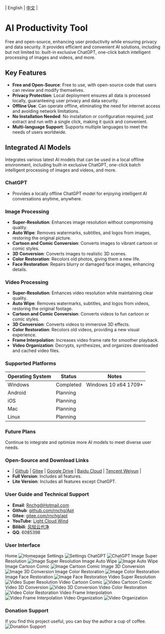 | English | [中文](README.zh-CN.md) |

# AI Productivity Tool
Free and open-source, enhancing user productivity while ensuring privacy and data security. It provides efficient and convenient AI solutions, including but not limited to: built-in exclusive ChatGPT, one-click batch intelligent processing of images and videos, and more.

## Key Features
- **Free and Open-Source**: Free to use, with open-source code that users can review and modify themselves.
- **Privacy Protection**: Local deployment ensures all data is processed locally, guaranteeing user privacy and data security.
- **Offline Use**: Can operate offline, eliminating the need for internet access and avoiding network limitations.
- **No Installation Needed**: No installation or configuration required, just extract and run with a single click, making it quick and convenient.
- **Multi-language Support**: Supports multiple languages to meet the needs of users worldwide.

## Integrated AI Models
Integrates various latest AI models that can be used in a local offline environment, including built-in exclusive ChatGPT, one-click batch intelligent processing of images and videos, and more.

### ChatGPT
- Provides a locally offline ChatGPT model for enjoying intelligent AI conversations anytime, anywhere.

### Image Processing
- **Super-Resolution**: Enhances image resolution without compromising quality.
- **Auto Wipe**: Removes watermarks, subtitles, and logos from images, restoring the original picture.
- **Cartoon and Comic Conversion**: Converts images to vibrant cartoon or comic styles.
- **3D Conversion**: Converts images to realistic 3D scenes.
- **Color Restoration**: Recolors old photos, giving them a new life.
- **Face Restoration**: Repairs blurry or damaged face images, enhancing details.

### Video Processing
- **Super-Resolution**: Enhances video resolution while maintaining clear quality.
- **Auto Wipe**: Removes watermarks, subtitles, and logos from videos, restoring the original footage.
- **Cartoon and Comic Conversion**: Converts videos to fun cartoon or comic styles.
- **3D Conversion**: Converts videos to immersive 3D effects.
- **Color Restoration**: Recolors old videos, providing a new visual experience.
- **Frame Interpolation**: Increases video frame rate for smoother playback.
- **Video Organization**: Decrypts, synthesizes, and organizes downloaded and cached video files.

### Supported Platforms
|Operating System|Status|Notes|
|---|---|---|
|Windows|Completed|Windows 10 x64 1709+|
|Android|Planning||
|iOS|Planning||
|Mac|Planning||
|Linux|Planning||

### Future Plans
Continue to integrate and optimize more AI models to meet diverse user needs.

### Open-Source and Download Links
- | [Github](https://github.com/rnchg/Apt/releases/latest) | [Gitee](https://gitee.com/rnchg/apt/releases/latest) | [Google Drive](https://drive.google.com/drive/folders/1o-SxxA2oAKjQkh-X83TN_zHjHIvOBe0V?usp=sharing) | [Baidu Cloud](https://pan.baidu.com/s/1I_DwtX15492z6B6ZHDhJ-Q?pwd=1234) | [Tencent Weiyun](https://share.weiyun.com/vGiBjW8d) |
- **Full Version**: Includes all features.
- **Lite Version**: Includes all features except ChatGPT.

### User Guide and Technical Support
- **Email**: [Rnchg@Hotmail.com](mailto:Rnchg@Hotmail.com)
- **Github**: [github.com/rnchg/Apt](https://github.com/rnchg/Apt)
- **Gitee**: [gitee.com/rnchg/apt](https://gitee.com/rnchg/apt)
- **YouTube**: [Light Cloud Wind](https://www.youtube.com/channel/UCHKH3bLpd8giPyr6x5sKGfw)
- **Bilibili**: [风轻云也净](https://space.bilibili.com/478375442)
- **QQ**: 6085398

### User Interface
Home
![Homepage](.Assets/en-US/Pages/App/DashboardPage.PNG)
Settings
![Settings](.Assets/en-US/Pages/App/SettingsPage.PNG)
ChatGPT
![ChatGPT](.Assets/en-US/Pages/Chat/Gpt/IndexPage.PNG)
Image Super Resolution
![Image Super Resolution](.Assets/en-US/Pages/Image/SuperResolution/IndexPage.PNG)
Image Auto Wipe
![Image Auto Wipe](.Assets/en-US/Pages/Image/AutoWipe/IndexPage.PNG)
Image Cartoon Comic
![Image Cartoon Comic](.Assets/en-US/Pages/Image/CartoonComic/IndexPage.PNG)
Image 3D Conversion
![Image 3D Conversion](.Assets/en-US/Pages/Image/Convert3d/IndexPage.PNG)
Image Color Restoration
![Image Color Restoration](.Assets/en-US/Pages/Image/ColorRestoration/IndexPage.PNG)
Image Face Restoration
![Image Face Restoration](.Assets/en-US/Pages/Image/FaceRestoration/IndexPage.PNG)
Video Super Resolution
![Video Super Resolution](.Assets/en-US/Pages/Video/SuperResolution/IndexPage.PNG)
Video Cartoon Comic
![Video Cartoon Comic](.Assets/en-US/Pages/Video/CartoonComic/IndexPage.PNG)
Video 3D Conversion
![Video 3D Conversion](.Assets/en-US/Pages/Video/Convert3d/IndexPage.PNG)
Video Color Restoration
![Video Color Restoration](.Assets/en-US/Pages/Video/ColorRestoration/IndexPage.PNG)
Video Frame Interpolation
![Video Frame Interpolation](.Assets/en-US/Pages/Video/FrameInterpolation/IndexPage.PNG)
Video Organization
![Video Organization](.Assets/en-US/Pages/Video/Organization/IndexPage.PNG)

### Donation Support
If you find this project useful, you can buy the author a cup of coffee.
![Donation Support](.Assets/Pay.png)